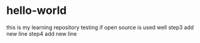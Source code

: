 # hello-world
this is my learning repository
testing if open source is used well
step3 add new line
step4 add new line
